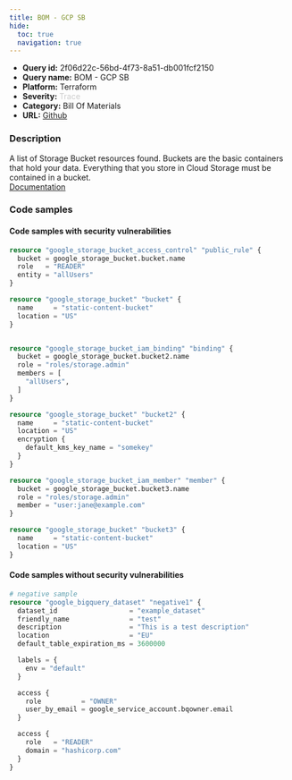 ```yaml
---
title: BOM - GCP SB
hide:
  toc: true
  navigation: true
---
```


<style>
  .highlight .hll {
    background-color: #ff171742;
  }
  .md-content {
    max-width: 1100px;
    margin: 0 auto;
  }
</style>

-   **Query id:** 2f06d22c-56bd-4f73-8a51-db001fcf2150
-   **Query name:** BOM - GCP SB
-   **Platform:** Terraform
-   **Severity:** <span style="color:#CCC">Trace</span>
-   **Category:** Bill Of Materials
-   **URL:** [Github](https://github.com/Checkmarx/kics/tree/master/assets/queries/terraform/gcp_bom/sb)

### Description
A list of Storage Bucket resources found. Buckets are the basic containers that hold your data. Everything that you store in Cloud Storage must be contained in a bucket.<br>
[Documentation](https://kics.io)

### Code samples
#### Code samples with security vulnerabilities
```tf title="Positive test num. 1 - tf file" hl_lines="35 21 7"
resource "google_storage_bucket_access_control" "public_rule" {
  bucket = google_storage_bucket.bucket.name
  role   = "READER"
  entity = "allUsers"
}

resource "google_storage_bucket" "bucket" {
  name     = "static-content-bucket"
  location = "US"
}


resource "google_storage_bucket_iam_binding" "binding" {
  bucket = google_storage_bucket.bucket2.name
  role = "roles/storage.admin"
  members = [
    "allUsers",
  ]
}

resource "google_storage_bucket" "bucket2" {
  name     = "static-content-bucket"
  location = "US"
  encryption {
    default_kms_key_name = "somekey"
  }
}

resource "google_storage_bucket_iam_member" "member" {
  bucket = google_storage_bucket.bucket3.name
  role = "roles/storage.admin"
  member = "user:jane@example.com"
}

resource "google_storage_bucket" "bucket3" {
  name     = "static-content-bucket"
  location = "US"
}

```


#### Code samples without security vulnerabilities
```tf title="Negative test num. 1 - tf file"
# negative sample
resource "google_bigquery_dataset" "negative1" {
  dataset_id                  = "example_dataset"
  friendly_name               = "test"
  description                 = "This is a test description"
  location                    = "EU"
  default_table_expiration_ms = 3600000

  labels = {
    env = "default"
  }

  access {
    role          = "OWNER"
    user_by_email = google_service_account.bqowner.email
  }

  access {
    role   = "READER"
    domain = "hashicorp.com"
  }
}

```
